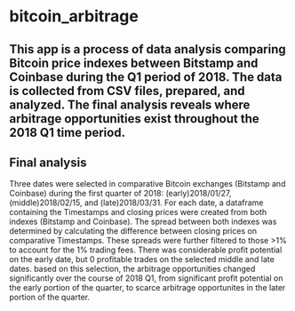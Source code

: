 # bitcoin_arbitrage #

This app is a process of data analysis comparing Bitcoin price indexes between Bitstamp and Coinbase during the Q1 period of 2018. The data is collected from CSV files, prepared, and analyzed. The final analysis reveals where arbitrage opportunities exist throughout the 2018 Q1 time period.
---
## Final analysis

Three dates were selected in comparative Bitcoin exchanges (Bitstamp and Coinbase) during the first quarter of 2018: (early)2018/01/27, (middle)2018/02/15, and (late)2018/03/31. For each date, a dataframe containing the Timestamps and closing prices were created from both indexes (Bitstamp and Coinbase). The spread between both indexes was determined by calculating the difference between closing prices on comparative Timestamps. These spreads were further filtered to those >1% to account for the 1% trading fees. There was considerable profit potential on the early date, but 0 profitable trades on the selected middle and late dates. based on this selection, the arbitrage opportunities changed significantly over the course of 2018 Q1, from significant profit potential on the early portion of the quarter, to scarce arbitrage opportunites in the later portion of the quarter.

